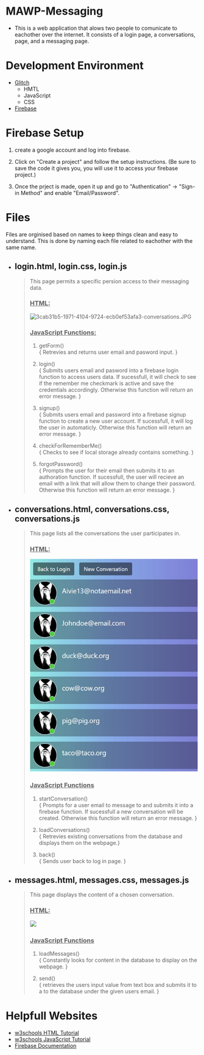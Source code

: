 # MAWP-Messaging
* This is a web application that alows two people to comunicate to eachother over the internet. It consists of a login page, a conversations, page, and a messaging page. 
 
# Development Environment
* [Glitch](https://www.glitch.com/)
    * HMTL
    * JavaScript
    * CSS
* [Firebase](https://firebase.google.com/)

# Firebase Setup
1. create a google account and log into firebase.

2. Click on "Create a project" and follow the setup instructions. (Be sure to save the code it gives you, you will use it to access your firebase project.)

3. Once the prject is made, open it up and go to "Authentication" -> "Sign-in Method" and enable "Email/Password".


# Files
Files are orginised based on names to keep things clean and easy to understand. This is done by naming each file related to eachother with the same name.


* ## login.html, login.css, login.js
    > This page permits a specific persion access to their messaging data.   
    >
    > ### <u>HTML:</u>
    > ![3cab31b5-1971-4104-9724-ecb0ef53afa3-conversations.JPG](login.JPG)   
    >   
    >   
    > ### <u>JavaScript Functions:</u>   
    > 1. getForm()   
    > { Retrevies and returns user email and pasword input. }
    >   
    > 2. login()   
    > { Submits users email and pasword into a firebase login function to access users data. If sucessfull, it will check to see if the remember me checkmark is active and save the credentials accordingly. Otherwise this function will return an error message. }
    >
    > 3. signup()   
    > { Submits users email and password into a firebase signup function to create a new user account. If sucessfull, it will log the user in automaticly. Otherwise this function will return an error message. }   
    >   
    > 4. checkForRememberMe()   
    > { Checks to see if local storage already contains something. }   
    >   
    > 5. forgotPassword()   
    > { Prompts the user for their email then submits it to an authoration function. If sucessfull, the user will recieve an email with a link that will allow them to change their password. Otherwise this function will return an error message. }

* ## conversations.html, conversations.css, conversations.js
    > This page lists all the conversations the user participates in.
    >   
    > ### <u>HTML:</u>   
    >![Image of a conversation](3cab31b5-1971-4104-9724-ecb0ef53afa3-conversations.JPG)
    >   
    > ### <u>JavaScript Functions</u>
    > 1. startConversation()   
    > { Prompts for a user email to message to and submits it into a firebase function. If sucessfull a new conversation will be created. Otherwise this function will return an error message. }
    >   
    > 2. loadConversations()   
    > { Retrevies existing conversations from the database and displays them on the webpage.}
    >   
    > 3. back()   
    > { Sends user back to log in page. }

* ## messages.html, messages.css, messages.js
    > This page displays the content of a chosen conversation.
    >   
    > ### <u>HTML:</u>
    >![](messages.JPG)
    >   
    > ### <u>JavaScript Functions</u>
    > 1. loadMessages()   
    > { Constantly looks for content in the database to display on the webpage. }
    >   
    > 2. send()   
    > { retrieves the users input value from text box and submits it to a to the database under the given users email. }

# Helpfull Websites
* [w3schools HTML Tutorial](https://www.w3schools.com/html/default.asp)
* [w3schools JavaScript Tutorial](https://www.w3schools.com/js/default.asp)
* [Firebase Documentation](https://firebase.google.com/docs/)
